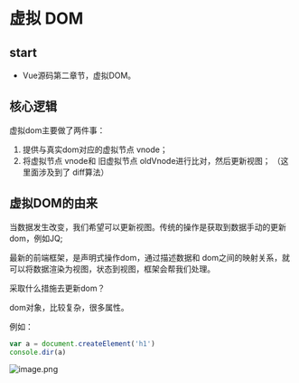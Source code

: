 # 虚拟 DOM



## start

+ Vue源码第二章节，虚拟DOM。





## 核心逻辑

虚拟dom主要做了两件事：

1. 提供与真实dom对应的虚拟节点 vnode；
2. 将虚拟节点 vnode和 旧虚拟节点 oldVnode进行比对，然后更新视图； （这里面涉及到了 diff算法）





## 虚拟DOM的由来

当数据发生改变，我们希望可以更新视图。传统的操作是获取到数据手动的更新dom，例如JQ;

最新的前端框架，是声明式操作dom，通过描述数据和 dom之间的映射关系，就可以将数据渲染为视图，状态到视图，框架会帮我们处理。







采取什么措施去更新dom？

dom对象，比较复杂，很多属性。

例如：

```js
var a = document.createElement('h1')
console.dir(a)
```



![image.png](https://p9-juejin.byteimg.com/tos-cn-i-k3u1fbpfcp/9ff28714f3b54775a88ae17f73227102~tplv-k3u1fbpfcp-watermark.image?)



































































